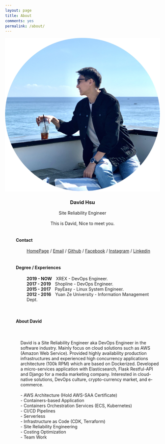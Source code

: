 ```yaml
---
layout: page
title: About
comments: yes
permalink: /about/
---
```



<img src="/images/avator.jpg">

<h3 style="text-align: center;">
	David Hsu</h3>
<div style="text-align: center;">
	Site Reliability Engineer</div>
<div>
	<b><br /></b></div>
<div style="text-align: center;">
	This is David, Nice to meet you.</div><br />
<h4 style="margin-left: 35px;">Contact</h4>
<div style="margin-left: 70px;">
<a href="https://davidh83110.com" target="_blank">HomePage</a> / <a href="mailto:davidh83110@gmail.com" target="_blank">Email</a> / <a href="https://github.com/davidh83110/" target="_blank">Github</a> / <a href="https://www.facebook.com/ben12567" target="_blank">Facebook</a> / <a href="https://instagram.com/davidh.110/" target="_blank">Instagram</a> / <a href="https://tw.linkedin.com/in/david-hsu-b1136112b" target="_blank">Linkedin</a>&nbsp;</div>
<br />
<h4 style="margin-left: 35px;">Degree / Experiences</h4>
<div>
<div style="margin-left: 70px;">
	<b> 2019 - NOW  &nbsp; &nbsp;</b>XREX - DevOps Engineer.</div>
<div style="margin-left: 70px;">
	<b> 2017 - 2019  &nbsp; &nbsp;</b>Shopline - DevOps Engineer.</div>
<div style="margin-left: 70px;">
	<b> 2015 - 2017 &nbsp; &nbsp;</b>PayEasy - Linux System Engineer.</div>
<div style="margin-left: 70px;">
	<b> 2012 - 2016 &nbsp; &nbsp;</b>Yuan Ze University - Information Management Dept.</div>
</div>
<div>
	<br />
<br /></div>
<h4 style="margin-left: 35px;">About David</h4>
<div style="margin-left: 50px;">

<br />
<br />
David is a Site Reliability Engineer aka DevOps Engineer in the software industry. Mainly focus on cloud solutions such as AWS (Amazon Web Service). Provided highly availability production infrastructures and experienced high concurrency applications architecture (100k RPM) which are based on Dockerized. Developed a micro-services application with Elasticsearch, Flask Restful-API and Django for a media marketing company. Interested in cloud-native solutions, DevOps culture, crypto-currency market, and e-commerce.
<br />
<br />
- AWS Architecture (Hold AWS-SAA Certificate)
<br />
- Containers-based Application
<br />
- Containers Orchestration Services (ECS, Kubernetes)
<br />
- CI/CD Pipelines
<br />
- Serverless
<br />
- Infrastructure as Code (CDK, Terraform)
<br />
- Site Reliability Engineering
<br />
- Costing Optimization
<br />
- Team Work
<br />
<br />

<div style="clear: both;">
</div>
</div>

